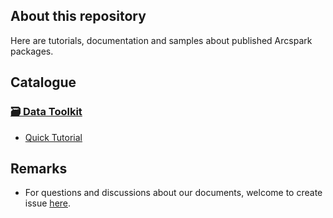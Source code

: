 ## About this repository

Here are tutorials, documentation and samples about published Arcspark packages.

## Catalogue

### [🗃️ Data Toolkit](https://assetstore.unity.com/packages/slug/224909) 
- [Quick Tutorial](https://github.com/Arcspak/Tutorials/blob/main/Data_Toolkit/Data_Toolkit_Quick_Tutorial.pdf)

## Remarks

- For questions and discussions about our documents, welcome to create issue [here](https://github.com/Arcspak/Tutorials/issues).
